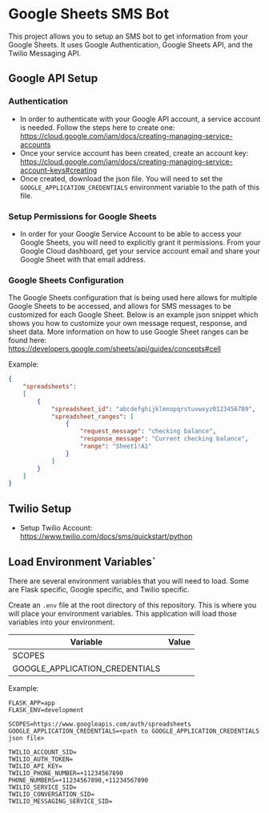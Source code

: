 # Google Sheets SMS Bot

This project allows you to setup an SMS bot to get information from your Google Sheets. It uses Google Authentication, Google Sheets API, and the Twilio Messaging API.

## Google API Setup

### Authentication

- In order to authenticate with your Google API account, a service account is needed.
  Follow the steps here to create one: <https://cloud.google.com/iam/docs/creating-managing-service-accounts>
- Once your service account has been created, create an account key: <https://cloud.google.com/iam/docs/creating-managing-service-account-keys#creating>
- Once created, download the json file. You will need to set the `GOOGLE_APPLICATION_CREDENTIALS` environment variable to the path of this file.

### Setup Permissions for Google Sheets

- In order for your Google Service Account to be able to access your Google Sheets, you will need to explicitly grant it permissions. From your Google Cloud dashboard, get your service account email and share your Google Sheet with that email address.

### Google Sheets Configuration

The Google Sheets configuration that is being used here allows for multiple Google Sheets to be accessed,
and allows for SMS messages to be customized for each Google Sheet. Below is an example json snippet which
shows you how to customize your own message request, response, and sheet data. More information on how to
use Google Sheet ranges can be found here: <https://developers.google.com/sheets/api/guides/concepts#cell>

Example:

```json
{
    "spreadsheets": 
    [
        {
            "spreadsheet_id": "abcdefghijklmnopqrstuvwxyz0123456789",
            "spreadsheet_ranges": [
                {
                    "request_message": "checking balance",
                    "response_message": "Current checking balance",
                    "range": "Sheet1!A1"
                }
            ]
        }
    ]
}
```

## Twilio Setup

- Setup Twilio Account: <https://www.twilio.com/docs/sms/quickstart/python>

## Load Environment Variables`

There are several environment variables that you will need to load. Some are Flask specific, Google specific, and Twilio specific. 

Create an `.env` file at the root directory of this repository. This is where you will place your environment variables. This application will load those variables into your environment.

| Variable | Value |
| -------- | ----- |
| SCOPES | |
| GOOGLE_APPLICATION_CREDENTIALS | |



Example:

```
FLASK_APP=app
FLASK_ENV=development

SCOPES=https://www.googleapis.com/auth/spreadsheets
GOOGLE_APPLICATION_CREDENTIALS=<path to GOOGLE_APPLICATION_CREDENTIALS json file>

TWILIO_ACCOUNT_SID=
TWILIO_AUTH_TOKEN=
TWILIO_API_KEY=
TWILIO_PHONE_NUMBER=+11234567890
PHONE_NUMBERS=+11234567890,+11234567890
TWILIO_SERVICE_SID=
TWILIO_CONVERSATION_SID=
TWILIO_MESSAGING_SERVICE_SID=
```
